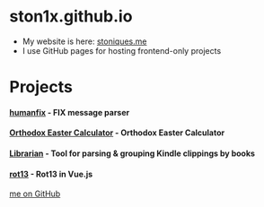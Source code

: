 # ston1x.github.io
- My website is here: [stoniques.me](https://stoniques.me)
- I use GitHub pages for hosting frontend-only projects

# Projects
#### [humanfix](https://ston1x.github.io/humanfix/) - FIX message parser
#### [Orthodox Easter Calculator](https://ston1x.github.io/orthodox-easter-calculator/) - Orthodox Easter Calculator
#### [Librarian](https://ston1x.github.io/librarian/) - Tool for parsing & grouping Kindle clippings by books
#### [rot13](https://ston1x.github.io/rot13/) - Rot13 in Vue.js


[me on GitHub](https://github.com/ston1x)

